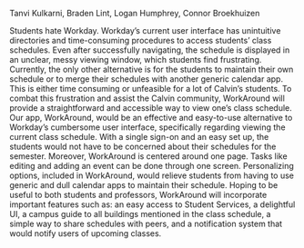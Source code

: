 Tanvi Kulkarni, Braden Lint, Logan Humphrey, Connor Broekhuizen

Students hate Workday. Workday’s current user interface has unintuitive directories and time-consuming procedures to access students’ class schedules. Even after successfully navigating, the schedule is displayed in an unclear, messy viewing window, which students find frustrating. Currently, the only other alternative is for the students to maintain their own schedule or to merge their schedules with another generic calendar app. This is either time consuming or unfeasible for a lot of Calvin’s students.
 To combat this frustration and assist the Calvin community, WorkAround will provide a straightforward and accessible way to view one’s class schedule. Our app, WorkAround, would be an effective and easy-to-use alternative to Workday’s cumbersome user interface, specifically regarding viewing the current class schedule. With a single sign-on and an easy set up, the students would not have to be concerned about their schedules for the semester. Moreover, WorkAround is centered around one page. Tasks like editing and adding an event can be done through one screen. Personalizing options, included in WorkAround, would relieve students from having to use generic and dull calendar apps to maintain their schedule. Hoping to be useful to both students and professors, WorkAround will incorporate important features such as: an easy access to Student Services, a delightful UI, a campus guide to all buildings mentioned in the class schedule, a simple way to share schedules with peers, and a notification system that would notify users of upcoming classes. 
